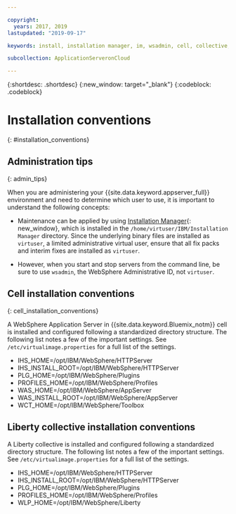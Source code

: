 ```yaml
---

copyright:
  years: 2017, 2019
lastupdated: "2019-09-17"

keywords: install, installation manager, im, wsadmin, cell, collective, websphere, liberty, virtual image

subcollection: ApplicationServeronCloud

---
```


{:shortdesc: .shortdesc}
{:new_window: target="_blank"}
{:codeblock: .codeblock}

# Installation conventions
{: #installation_conventions}

## Administration tips
{: admin_tips}

When you are administering your {{site.data.keyword.appserver_full}} environment and need to determine which user to use, it is important to understand the following concepts:

 * Maintenance can be applied by using [Installation Manager](https://www.ibm.com/support/knowledgecenter/SSDV2W_1.8.5/){: new_window}, which is installed in the `/home/virtuser/IBM/Installation Manager` directory. Since the underlying binary files are installed as `virtuser`, a limited administrative virtual user, ensure that all fix packs and interim fixes are installed as `virtuser`.

 * However, when you start and stop servers from the command line, be sure to use `wsadmin`, the WebSphere Administrative ID, not `virtuser`.

## Cell installation conventions
{: cell_installation_conventions}

A WebSphere Application Server in {{site.data.keyword.Bluemix_notm}} cell is installed and configured following a standardized directory structure. The following list notes a few of the important settings. See `/etc/virtualimage.properties` for a full list of the settings.

* IHS_HOME=/opt/IBM/WebSphere/HTTPServer
* IHS_INSTALL_ROOT=/opt/IBM/WebSphere/HTTPServer
* PLG_HOME=/opt/IBM/WebSphere/Plugins
* PROFILES_HOME=/opt/IBM/WebSphere/Profiles
* WAS_HOME=/opt/IBM/WebSphere/AppServer
* WAS_INSTALL_ROOT=/opt/IBM/WebSphere/AppServer
* WCT_HOME=/opt/IBM/WebSphere/Toolbox

## Liberty collective installation conventions

A Liberty collective is installed and configured following a standardized directory structure. The following list notes a few of the important settings. See `/etc/virtualimage.properties` for a full list of the settings.

* IHS_HOME=/opt/IBM/WebSphere/HTTPServer
* IHS_INSTALL_ROOT=/opt/IBM/WebSphere/HTTPServer
* PLG_HOME=/opt/IBM/WebSphere/Plugins
* PROFILES_HOME=/opt/IBM/WebSphere/Profiles
* WLP_HOME=/opt/IBM/WebSphere/Liberty
